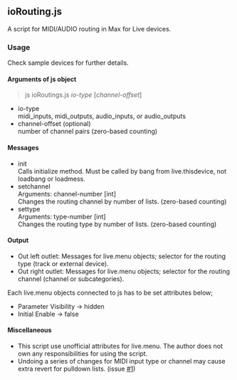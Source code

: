## ioRouting.js
A script for MIDI/AUDIO routing in Max for Live devices.

### Usage
Check sample devices for further details.

#### Arguments of js object
> js ioRoutings.js *io-type* [*channel-offset*]
- io-type<br>
midi_inputs, midi_outputs, audio_inputs, or audio_outputs
- channel-offset (optional)<br>
number of channel pairs (zero-based counting)

#### Messages
- init<br>
    Calls initialize method. Must be called by bang from live.thisdevice, not loadbang or loadmess.
- setchannel<br>
    Arguments: channel-number [int]<br>
    Changes the routing channel by number of lists. (zero-based counting)
- settype<br>
    Arguments: type-number [int]<br>
    Changes the routing type by number of lists. (zero-based counting)

#### Output
- Out left outlet: Messages for live.menu objects; selector for the routing type (track or external device).
- Out right outlet: Messages for live.menu objects; selector for the routing channel (channel or subcategories).

Each live.menu objects connected to js has to be set attributes below;<br>
- Parameter Visibility -> hidden
- Initial Enable -> false

#### Miscellaneous
- This script use unofficial attributes for live.menu. The author does not own any responsibilities for using the script.
- Undoing a series of changes for MIDI input type or channel may cause extra revert for pulldown lists. (issue [#1](https://github.com/h1data/M4L-ioRouting-js/issues/1))
